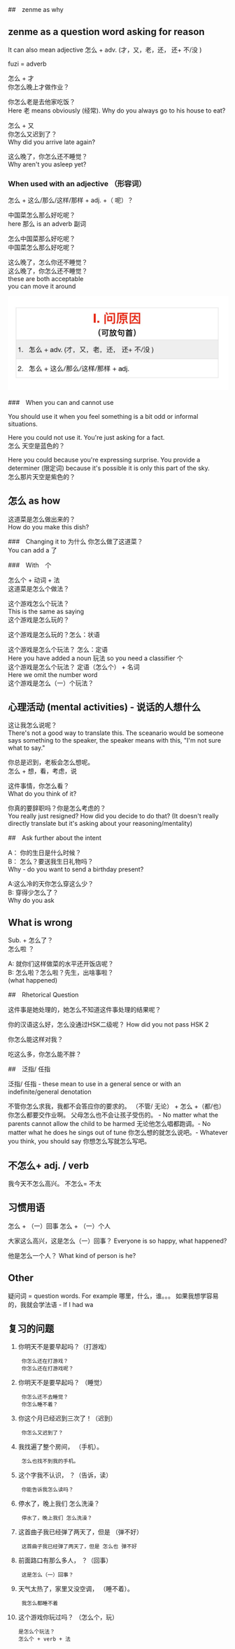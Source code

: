 ##　zenme as  why



## zenme as a question word asking for reason

It can also mean adjective
怎么 + adv. (才，又，老，还， 还+ 不/没 )

fuzi = adverb

怎么 + 才 <br />
你怎么晚上才做作业？


你怎么老是去他家吃饭？<br />
Here 老 means obviously (经常). Why do you always go to his house to eat?

怎么 + 又 <br />
你怎么又迟到了？<br />
Why did you arrive late again?

这么晚了，你怎么还不睡觉？<br />
Why aren't you asleep yet?

### When used with an adjective （形容词）
怎么 + 这么/那么/这样/那样 + adj. +（ 呢）？

中国菜怎么那么好吃呢？<br />
here 那么 is an adverb 副词

怎么中国菜那么好吃呢？<br />
中国菜怎么那么好吃呢？

这么晚了，怎么你还不睡觉？<br />
这么晚了，你怎么还不睡觉？<br />
these are both acceptable <br />
you can move it around

![](2021-01-04-07-19-19.png)

###　When you can and cannot use

You should use it when you feel something is a bit odd or informal situations.

Here you could not use it. You're just asking for a fact. <br />
怎么 天空是蓝色的？

Here you could because you're expressing surprise. You provide a determiner (限定词) because it's possible it is only this part of the sky. <br />
怎么那片天空是紫色的？

## 怎么 as how

这道菜是怎么做出来的？<br />
How do you make this dish?

###　Changing it to 为什么
你怎么做了这道菜？<br />
You can add a 了

###　With　个

怎么个 + 动词 + 法 <br />
这道菜是怎么个做法？

这个游戏怎么个玩法？<br />
This is the same as saying <br />
这个游戏是怎么玩的？

这个游戏是怎么玩的？怎么：状语

这个游戏是怎么个玩法？ 怎么：定语 <br />
Here you have added a noun 玩法 so you need a classifier 个 <br />
这个游戏是怎么个玩法？ 定语（怎么个） +  名词 <br />
Here we omit the number word <br />
这个游戏是怎么（一）个玩法？ 

## 心理活动 (mental activities) - 说话的人想什么

这让我怎么说呢？<br />
There's not a good way to translate this. The sceanario would be someone says something to the speaker, the speaker means with this, "I'm not sure what to say."

你总是迟到，老板会怎么想呢。<br />
怎么 + 想，看，考虑，说

这件事情，你怎么看？<br />
What do you think of it?

你真的要辞职吗？你是怎么考虑的？<br />
You really just resigned? How did you decide to do that? (It doesn't really directly translate but it's asking about your reasoning/mentality)

##　Ask further about the intent

A： 你的生日是什么时候？ <br />
B： 怎么？要送我生日礼物吗？ <br />
Why - do you want to send a birthday present?

A:这么冷的天你怎么穿这么少？ <br />
B: 穿得少怎么了？ <br />
Why do you ask

## What is wrong

Sub. + 怎么了？<br />
怎么啦 ？

A: 就你们这样做菜的水平还开饭店呢？<br />
B: 怎么啦？怎么啦？先生，出啥事啦？<br />
(what happened)

##　Rhetorical Question

这件事是她处理的，她怎么不知道这件事处理的结果呢？

你的汉语这么好，怎么没通过HSK二级呢？
How did you not pass HSK 2

你怎么能这样对我？

吃这么多，你怎么能不胖？

##　泛指/ 任指

泛指/ 任指 - these mean to use in a general sence or with an indefinite/general denotation

不管你怎么求我，我都不会答应你的要求的。
（不管/ 无论） +  怎么 +（都/也）
你怎么都要交作业啊。
父母怎么也不会让孩子受伤的。 - No matter what the parents cannot allow the child to be harmed
无论他怎么唱都跑调。- No matter what he does he sings out of tune
你怎么想的就怎么说吧。- Whatever you think, you should say
你想怎么写就怎么写吧。

## 不怎么+ adj. / verb

我今天不怎么高兴。
不怎么= 不太

## 习惯用语

怎么 + （一）回事
怎么 + （一）个人

大家这么高兴，这是怎么（一）回事？
Everyone is so happy, what happened?

他是怎么一个人？
What kind of person is he?

## Other

疑问词 = question words. For example 哪里，什么，谁。。。
如果我想学容易的，我就会学法语 - If I had wa

## 复习的问题

1. 你明天不是要早起吗？（打游戏）
   
        你怎么还在打游戏？
        你怎么还在打游戏呢？

2. 你明天不是要早起吗？ （睡觉）

        你怎么还不去睡觉？
        你怎么睡不着？

3. 你这个月已经迟到三次了！（迟到）

        你怎么又迟到了？

4. 我找遍了整个房间， （手机）。

        怎么也找不到我的手机。

5. 这个字我不认识， ？（告诉，读）

        你能告诉我怎么读吗？

6. 停水了，晚上我们 怎么洗澡？

        停水了，晚上我们 怎么洗澡？

7. 这首曲子我已经弹了两天了，但是 （弹不好）

        这首曲子我已经弹了两天了，但是 怎么也 弹不好

8. 前面路口有那么多人， ？（回事）

        这是怎么（一）回事？

9. 天气太热了，家里又没空调， （睡不着）。

        我怎么都睡不着

10. 这个游戏你玩过吗？ （怎么个，玩）

        是怎么个玩法？
        怎么个 + verb + 法